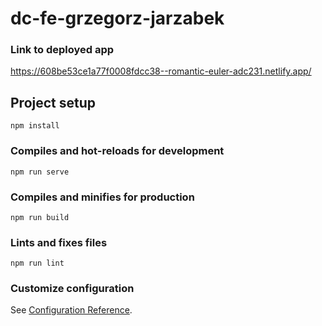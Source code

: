 # dc-fe-grzegorz-jarzabek

### Link to deployed app
https://608be53ce1a77f0008fdcc38--romantic-euler-adc231.netlify.app/


## Project setup
```
npm install
```

### Compiles and hot-reloads for development
```
npm run serve
```

### Compiles and minifies for production
```
npm run build
```

### Lints and fixes files
```
npm run lint
```

### Customize configuration
See [Configuration Reference](https://cli.vuejs.org/config/).
